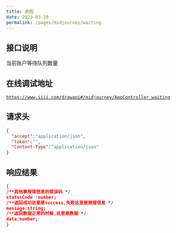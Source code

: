 ```yaml
---
title: 画图
date: 2023-03-20
permalink: /pages/midjourney/waiting
---
```


## 接口说明

当前账户等待队列数量
## 在线调试地址 

<a href='https://www.iiii.com/drawapi#/midjourney/AppController_waiting'>`https://www.iiii.com/drawapi#/midjourney/AppController_waiting`</a>

## 请求头

```JSON
{
  "accept":"application/json",
  "token":"",
  "Content-Type":"application/json"
}
```
## 响应结果

```JSON
{
/**其他事报错信息的错误码 */
statusCode :number;
/**返回成功这里是success,失败这里是报错信息 */
message:string;
/**返回数据正常的时候,这里是数据 */
data:number;
}
```
